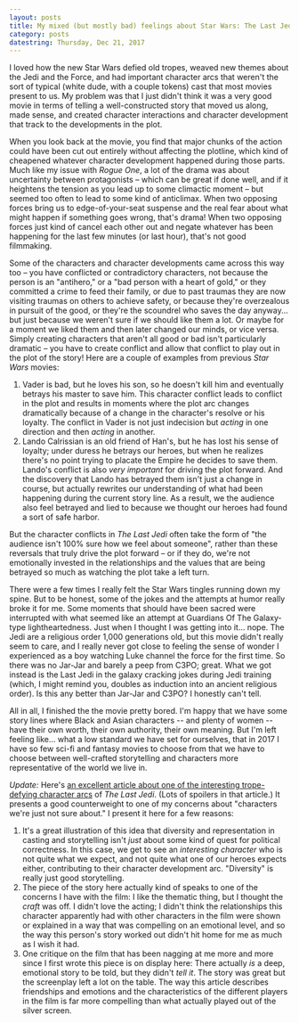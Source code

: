 ```yaml
---
layout: posts
title: My mixed (but mostly bad) feelings about Star Wars: The Last Jedi
category: posts
datestring: Thursday, Dec 21, 2017
---
```

I loved how the new Star Wars defied old tropes, weaved new themes about the Jedi and the Force, and had important character arcs that weren't the sort of typical (white dude, with a couple tokens) cast that most movies present to us. My problem was that I just didn't think it was a very good movie in terms of telling a well-constructed story that moved us along, made sense, and created character interactions and character development that track to the developments in the plot.

When you look back at the movie, you find that major chunks of the action could have been cut out entirely without affecting the plotline, which kind of cheapened whatever character development happened during those parts. Much like my issue with _Rogue One_, a lot of the drama was about uncertainty between protagonists – which can be great if done well, and if it heightens the tension as you lead up to some climactic moment – but seemed too often to lead to some kind of anticlimax. When two opposing forces bring us to edge-of-your-seat suspense and the real fear about what might happen if something goes wrong, that's drama! When two opposing forces just kind of cancel each other out and negate whatever has been happening for the last few minutes (or last hour), that's not good filmmaking.

Some of the characters and character developments came across this way too – you have conflicted or contradictory characters, not because the person is an "antihero," or a "bad person with a heart of gold," or they committed a crime to feed their family, or due to past traumas they are now visiting traumas on others to achieve safety, or because they're overzealous in pursuit of the good, or  they're the scoundrel who saves the day anyway... but just because we weren't sure if we should like them a lot. Or maybe for a moment we liked them and then later changed our minds, or vice versa. Simply creating characters that aren't all good or bad isn't particularly dramatic – you have to create conflict and allow that conflict to play out in the plot of the story! Here are a couple of examples from previous _Star Wars_ movies:

1. Vader is bad, but he loves his son, so he doesn't kill him and eventually betrays his master to save him. This character conflict leads to conflict in the plot and results in moments where the plot arc changes dramatically because of a change in the character's resolve or his loyalty. The conflict in Vader is not just indecision but _acting_ in one direction and then _acting_ in another.
2. Lando Calrissian is an old friend of Han's, but he has lost his sense of loyalty; under duress he betrays our heroes, but when he realizes there's no point trying to placate the Empire he decides to save them. Lando's conflict is also _very important_ for driving the plot forward. And the discovery that Lando has betrayed them isn't just a change in course, but actually rewrites our understanding of what had been happening during the current story line. As a result, we the audience also feel betrayed and lied to because we thought our heroes had found a sort of safe harbor.

But the character conflicts in _The Last Jedi_ often take the form of "the audience isn't 100% sure how we feel about someone", rather than these reversals that truly drive the plot forward – or if they do, we're not emotionally invested in the relationships and the values that are being betrayed so much as watching the plot take a left turn.

There were a few times I really felt the Star Wars tingles running down my spine. But to be honest, some of the jokes and the attempts at humor really broke it for me. Some moments that should have been sacred were interrupted with what seemed like an attempt at Guardians Of The Galaxy-type lightheartedness. Just when I thought I was getting into it... nope. The Jedi are a religious order 1,000 generations old, but this movie didn't really seem to care, and I really never got close to feeling the sense of wonder I experienced as a boy watching Luke channel the force for the first time. So there was no Jar-Jar and barely a peep from C3PO; great. What we got instead is the Last Jedi in the galaxy cracking jokes during Jedi training (which, I might remind you, doubles as induction into an ancient religious order). Is this any better than Jar-Jar and C3PO? I honestly can't tell.

All in all, I finished the the movie pretty bored. I'm happy that we have some story lines where Black and Asian characters -- and plenty of women -- have their own worth, their own authority, their own meaning. But I'm left feeling like... what a low standard we have set for ourselves, that in 2017 I have so few sci-fi and fantasy movies to choose from that we have to choose between well-crafted storytelling and characters more representative of the world we live in.

*Update:* Here's [an excellent article about one of the interesting trope-defying character arcs](https://www.tor.com/2017/12/21/star-wars-vice-admiral-holdo-and-our-expectations-for-female-military-power/) of _The Last Jedi_. (Lots of spoilers in that article.) It presents a good counterweight to one of my concerns about "characters we're just not sure about." I present it here for a few reasons:

1. It's a great illustration of this idea that diversity and representation in casting and storytelling isn't _just_ about some kind of quest for political correctness. In this case, we get to see an _interesting character_ who is not quite what we expect, and not quite what one of our heroes expects either, contributing to their character development arc. "Diversity" is really just good storytelling.
2. The piece of the story here actually kind of speaks to one of the concerns I have with the film: I like the thematic thing, but I thought the _craft_ was off. I didn't love the acting; I didn't think the relationships this character apparently had with other characters in the film were shown or explained in a way that was compelling on an emotional level, and so the way this person's story worked out didn't hit home for me as much as I wish it had.
3. One critique on the film that has been nagging at me more and more since I first wrote this piece is on display here: There actually _is_ a deep, emotional story to be told, but they didn't _tell it_. The story was great but the screenplay left a lot on the table. The way this article describes friendships and emotions and the characteristics of the different players in the film is far more compelling than what actually played out of the silver screen.
